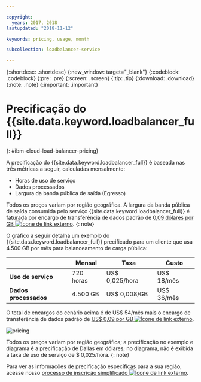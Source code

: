 ```yaml
---

copyright:
  years: 2017, 2018
lastupdated: "2018-11-12"

keywords: pricing, usage, month

subcollection: loadbalancer-service

---
```


{:shortdesc: .shortdesc}
{:new_window: target="_blank"}
{:codeblock: .codeblock}
{:pre: .pre}
{:screen: .screen}
{:tip: .tip}
{:download: .download}
{:note: .note}
{:important: .important}


# Precificação do {{site.data.keyword.loadbalancer_full}}
{: #ibm-cloud-load-balancer-pricing}

A precificação do {{site.data.keyword.loadbalancer_full}} é baseada nas três métricas a seguir, calculadas mensalmente:

* Horas de uso de serviço
* Dados processados
* Largura da banda pública de saída (Egresso)

Todos os preços variam por região geográfica. A largura da banda pública de saída consumida
pelo serviço {{site.data.keyword.loadbalancer_full}} é faturada por encargo de transferência de dados padrão de
[0,09 dólares por GB ![Ícone de link externo](../../icons/launch-glyph.svg "Ícone de link externo")](https://www.ibm.com/cloud/bandwidth).
{: note}

O gráfico a seguir detalha um exemplo do {{site.data.keyword.loadbalancer_full}} precificado para um cliente que usa 4.500 GB por mês para balanceamento de carga pública:

| | Mensal | Taxa | Custo |
| ------------- | ------------- | ------------- | ------------- |
| **Uso de serviço** | 720 horas | US$ 0,025/hora | US$ 18/mês |
| **Dados processados** | 4.500 GB | US$ 0,008/GB | US$ 36/mês |

O total de encargos do cenário acima é de US$ 54/mês mais o encargo de transferência de dados padrão de [US$ 0,09 por GB ![Ícone de link externo](../../icons/launch-glyph.svg "Ícone de link externo")](https://www.ibm.com/cloud/bandwidth).

![pricing](./images/pricing.png)


Todos os preços variam por região geográfica; a precificação no exemplo e diagrama é a precificação de Dallas em dólares; no diagrama, não é exibida a taxa de uso de serviço de $ 0,025/hora.
{: note}

Para ver as informações de precificação específicas para a sua região, acesse nosso [processo de inscrição simplificado ![Ícone de link externo](../../icons/launch-glyph.svg "Ícone de link externo")](https://console.bluemix.net/catalog/infrastructure/load-balancer-group).
